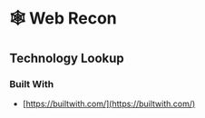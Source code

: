 # 🕸️ Web Recon

## Technology Lookup

### Built With

* [https://builtwith.com/](https://builtwith.com/)

